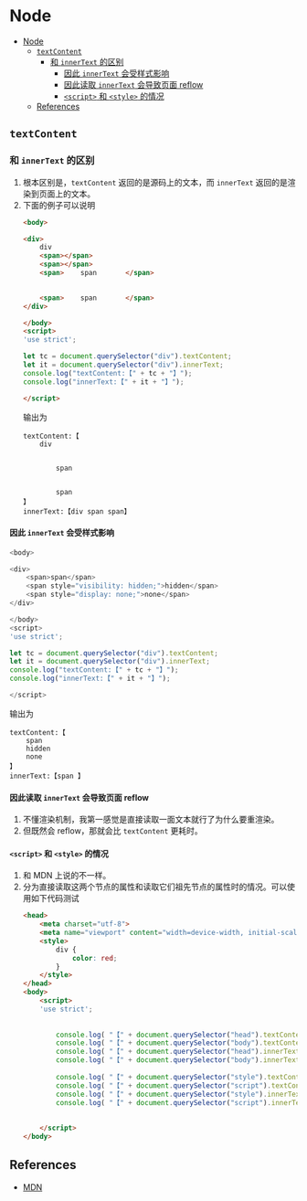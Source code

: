 # Node


<!-- TOC -->

- [Node](#node)
    - [`textContent`](#textcontent)
        - [和 `innerText` 的区别](#和-innertext-的区别)
            - [因此 `innerText` 会受样式影响](#因此-innertext-会受样式影响)
            - [因此读取 `innerText` 会导致页面 reflow](#因此读取-innertext-会导致页面-reflow)
            - [`<script>` 和 `<style>` 的情况](#script-和-style-的情况)
    - [References](#references)

<!-- /TOC -->


## `textContent`
### 和 `innerText` 的区别
1. 根本区别是，`textContent` 返回的是源码上的文本，而 `innerText` 返回的是渲染到页面上的文本。
2. 下面的例子可以说明
    ```html
    <body>

    <div>
        div
        <span></span>
        <span></span>
        <span>    span       </span>

        
        <span>    span       </span>
    </div>
    
    </body>
    <script>
    'use strict';

    let tc = document.querySelector("div").textContent;
    let it = document.querySelector("div").innerText;
    console.log("textContent:【" + tc + "】");
    console.log("innerText:【" + it + "】");

    </script>
    ```
    输出为
    ```
    textContent:【
        div
        
        
            span       

        
            span       
    】
    innerText:【div span span】
    ```

#### 因此 `innerText` 会受样式影响
```js
<body>

<div>
    <span>span</span>
    <span style="visibility: hidden;">hidden</span>
    <span style="display: none;">none</span>
</div>

</body>
<script>
'use strict';

let tc = document.querySelector("div").textContent;
let it = document.querySelector("div").innerText;
console.log("textContent:【" + tc + "】");
console.log("innerText:【" + it + "】");

</script>
```
输出为
```
textContent:【
    span
    hidden
    none
】
innerText:【span 】
```

#### 因此读取 `innerText` 会导致页面 reflow
1. 不懂渲染机制，我第一感觉是直接读取一面文本就行了为什么要重渲染。
2. 但既然会 reflow，那就会比 `textContent` 更耗时。

####  `<script>` 和 `<style>` 的情况
1. 和 MDN 上说的不一样。
2. 分为直接读取这两个节点的属性和读取它们祖先节点的属性时的情况。可以使用如下代码测试
    ```html
    <head>
        <meta charset="utf-8">
        <meta name="viewport" content="width=device-width, initial-scale=1.0, user-scalable=no">
        <style>
            div {
                color: red;
            }
        </style>
    </head>
    <body> 
        <script>
        'use strict';
        
            
            console.log( "【" + document.querySelector("head").textContent + "】" );
            console.log( "【" + document.querySelector("body").textContent + "】" );
            console.log( "【" + document.querySelector("head").innerText + "】" );
            console.log( "【" + document.querySelector("body").innerText + "】" );
        
            console.log( "【" + document.querySelector("style").textContent + "】" );
            console.log( "【" + document.querySelector("script").textContent + "】" );
            console.log( "【" + document.querySelector("style").innerText + "】" );
            console.log( "【" + document.querySelector("script").innerText + "】" );
        
        
        </script>
    </body>
    ```


## References
* [MDN](https://developer.mozilla.org/en-US/docs/Web/API/Node/textContent#differences_from_innertext)